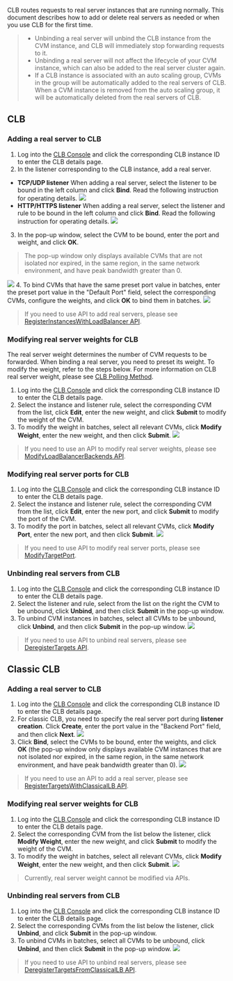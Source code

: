 CLB routes requests to real server instances that are running normally. This document describes how to add or delete real servers as needed or when you use CLB for the first time.

>
>- Unbinding a real server will unbind the CLB instance from the CVM instance, and CLB will immediately stop forwarding requests to it.
>- Unbinding a real server will not affect the lifecycle of your CVM instance, which can also be added to the real server cluster again.
>- If a CLB instance is associated with an auto scaling group, CVMs in the group will be automatically added to the real servers of CLB. When a CVM instance is removed from the auto scaling group, it will be automatically deleted from the real servers of CLB.

## CLB
### Adding a real server to CLB
1. Log into the [CLB Console](https://console.cloud.tencent.com/loadbalance) and click the corresponding CLB instance ID to enter the CLB details page.
2. In the listener corresponding to the CLB instance, add a real server.
 - **TCP/UDP listener**
 When adding a real server, select the listener to be bound in the left column and click **Bind**. Read the following instruction for operating details.
![](https://main.qcloudimg.com/raw/64a10e9154b135dfd37e74365cbd4442.png)
 - **HTTP/HTTPS listener**
 When adding a real server, select the listener and rule to be bound in the left column and click **Bind**. Read the following instruction for operating details.
![](https://main.qcloudimg.com/raw/347bc0cbe6afa7314ac7572d8722d145.png)
3. In the pop-up window, select the CVM to be bound, enter the port and weight, and click **OK**.
>The pop-up window only displays available CVMs that are not isolated nor expired, in the same region, in the same network environment, and have peak bandwidth greater than 0.
>
 ![](https://main.qcloudimg.com/raw/99ff99e6001cab18a259f5147df5fcbe.png)
4. To bind CVMs that have the same preset port value in batches, enter the preset port value in the "Default Port" field, select the corresponding CVMs, configure the weights, and click **OK** to bind them in batches.
![](https://main.qcloudimg.com/raw/7c2191001d1edb0b66e4251c55179aea.png)
>If you need to use API to add real servers, please see [RegisterInstancesWithLoadBalancer API](https://intl.cloud.tencent.com/document/api/214/1265).

### Modifying real server weights for CLB
The real server weight determines the number of CVM requests to be forwarded. When binding a real server, you need to preset its weight. To modify the weight, refer to the steps below. For more information on CLB real server weight, please see [CLB Polling Method](/doc/product/214/6153).
1. Log into the [CLB Console](https://console.cloud.tencent.com/loadbalance) and click the corresponding CLB instance ID to enter the CLB details page.
2. Select the instance and listener rule, select the corresponding CVM from the list, click **Edit**, enter the new weight, and click **Submit** to modify the weight of the CVM.
3. To modify the weight in batches, select all relevant CVMs, click **Modify Weight**, enter the new weight, and then click **Submit**.
![](https://main.qcloudimg.com/raw/e08f226ba159369524c098f285768717.png)

>If you need to use an API to modify real server weights, please see [ModifyLoadBalancerBackends API](https://intl.cloud.tencent.com/document/api/214/1264).

### Modifying real server ports for CLB
1. Log into the [CLB Console](https://console.cloud.tencent.com/loadbalance) and click the corresponding CLB instance ID to enter the CLB details page.
2. Select the instance and listener rule, select the corresponding CVM from the list, click **Edit**, enter the new port, and click **Submit** to modify the port of the CVM.
3. To modify the port in batches, select all relevant CVMs, click **Modify Port**, enter the new port, and then click **Submit**.
![](https://main.qcloudimg.com/raw/c1fe26d1bcd8ecdfa69349c2ed985c6c.png)

>If you need to use API to modify real server ports, please see [ModifyTargetPort](https://intl.cloud.tencent.com/document/product/214/33812).

### Unbinding real servers from CLB
1. Log into the [CLB Console](https://console.cloud.tencent.com/loadbalance) and click the corresponding CLB instance ID to enter the CLB details page.
2. Select the listener and rule, select from the list on the right the CVM to be unbound, click **Unbind**, and then click **Submit** in the pop-up window.
3. To unbind CVM instances in batches, select all CVMs to be unbound, click **Unbind**, and then click **Submit** in the pop-up window.
![](https://main.qcloudimg.com/raw/6bf6671605ce6e04387bb54bc573e348.png)

>If you need to use API to unbind real servers, please see [DeregisterTargets API](https://intl.cloud.tencent.com/document/product/214/33832).

## Classic CLB
### Adding a real server to CLB
1. Log into the [CLB Console](https://console.cloud.tencent.com/loadbalance) and click the corresponding CLB instance ID to enter the CLB details page.
2. For classic CLB, you need to specify the real server port during **listener creation**. Click **Create**, enter the port value in the "Backend Port" field, and then click **Next**.
![](https://main.qcloudimg.com/raw/f8f36253ef0c86108a189180c4a9b5a8.png)
3. Click **Bind**, select the CVMs to be bound, enter the weights, and click **OK** (the pop-up window only displays available CVM instances that are not isolated nor expired, in the same region, in the same network environment, and have peak bandwidth greater than 0).
![](https://main.qcloudimg.com/raw/a285308e527df5c435fcdc1c949313a3.png)
 
>If you need to use an API to add a real server, please see [RegisterTargetsWithClassicalLB API](https://intl.cloud.tencent.com/document/product/214/33802).

### Modifying real server weights for CLB
1. Log into the [CLB Console](https://console.cloud.tencent.com/loadbalance) and click the corresponding CLB instance ID to enter the CLB details page.
2. Select the corresponding CVM from the list below the listener, click **Modify Weight**, enter the new weight, and click **Submit** to modify the weight of the CVM.
3. To modify the weight in batches, select all relevant CVMs, click **Modify Weight**, enter the new weight, and then click **Submit**.
![](https://main.qcloudimg.com/raw/5311658177f3302780f62a50718007cc.png)

>Currently, real server weight cannot be modified via APIs.

### Unbinding real servers from CLB
1. Log into the [CLB Console](https://console.cloud.tencent.com/loadbalance) and click the corresponding CLB instance ID to enter the CLB details page.
2. Select the corresponding CVMs from the list below the listener, click **Unbind**, and click **Submit** in the pop-up window.
3. To unbind CVMs in batches, select all CVMs to be unbound, click **Unbind**, and then click **Submit** in the pop-up window.
![](https://main.qcloudimg.com/raw/0d84fadaaf9dc0ac4310c0e0ba6a1bac.png)

>If you need to use API to unbind real servers, please see [DeregisterTargetsFromClassicalLB API](https://intl.cloud.tencent.com/document/product/214/33807).
